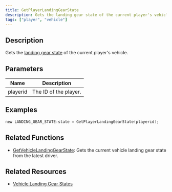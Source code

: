 ```yaml
---
title: GetPlayerLandingGearState
description: Gets the landing gear state of the current player's vehicle.
tags: ["player", "vehicle"]
---
```


<VersionWarn version='omp v1.1.0.2612' />

## Description

Gets the [landing gear state](../resources/landinggearstate) of the current player's vehicle.

## Parameters

| Name     | Description           |
|----------|-----------------------|
| playerid | The ID of the player. |

## Examples

```c
new LANDING_GEAR_STATE:state = GetPlayerLandingGearState(playerid);
```

## Related Functions

- [GetVehicleLandingGearState](GetVehicleLandingGearState): Gets the current vehicle landing gear state from the latest driver.

## Related Resources

- [Vehicle Landing Gear States](../resources/landinggearstate)
